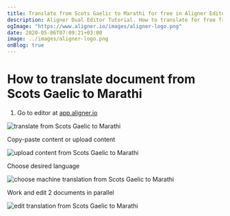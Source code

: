 ```yaml
---
title: Translate from Scots Gaelic to Marathi for free in Aligner Editor
description: Aligner Dual Editor Tutorial. How to translate for free from Scots Gaelic to Marathi. Aligner is multilingual document management platform. 
ogImage: "https://www.aligner.io/images/aligner-logo.png"
date: 2020-05-06T07:09:21+03:00
image: ../images/aligner-logo.png
onBlog: true
---
```


# How to translate document from Scots Gaelic to Marathi

1. Go to editor at [app.aligner.io](https://app.aligner.io "Aligner App web page")

![translate from Scots Gaelic to Marathi](../aligner-blank-editor.png "translate from Scots Gaelic to Marathi")

Copy-paste content or upload content

![upload content from Scots Gaelic to Marathi](../aligner-uploaded-document.png "upload content from Scots Gaelic to Marathi")

Choose desired language

![choose machine translation from Scots Gaelic to Marathi](../aligner-language-dropdown.png "choose machine translation from Scots Gaelic to Marathi")

Work and edit 2 documents in parallel

![edit translation from Scots Gaelic to Marathi](../aligner-double-sitded-editor.png "edit translation from Scots Gaelic to Marathi")

